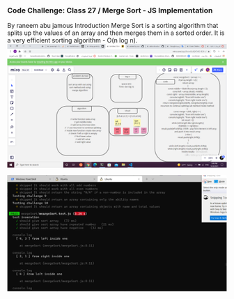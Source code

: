 ### Code Challenge: Class 27 / Merge Sort - JS Implementation

By raneem abu jamous
Introduction
Merge Sort is a sorting algorithm that splits up the values of an array and then merges them in a sorted order. It is a very efficient sorting algorithm - O(n log n).
![](white27code.PNG)

![](code27test4.png)
